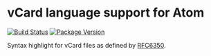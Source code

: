 # vCard language support for Atom

[![Build Status](https://travis-ci.org/britter/language-vcard.svg?branch=master)](https://travis-ci.org/britter/language-vcard)
[![Package Version](https://img.shields.io/apm/v/language-vcard.svg)](https://atom.io/packages/language-vcard)

Syntax highlight for vCard files as defined by [RFC6350](https://tools.ietf.org/html/rfc6350).
